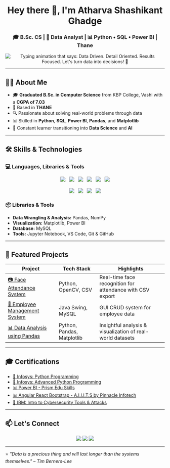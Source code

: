 <h1 align="center">Hey there 👋, I'm Atharva Shashikant Ghadge</h1>
<h3 align="center">🎓 B.Sc. CS | 🧠 Data Analyst | 📊 Python • SQL • Power BI | Thane</h3>

<p align="center">
  <img 
    src="https://readme-typing-svg.herokuapp.com?font=Fira+Code&weight=500&size=22&pause=1000&center=true&vCenter=true&width=650&lines=Data+Driven.+Detail+Oriented.+Results+Focused.;Let's+turn+data+into+decisions!+🚀" 
    alt="Typing animation that says: Data Driven. Detail Oriented. Results Focused. Let's turn data into decisions! 🚀"
  />
</p>

---

## 🧑‍💻 About Me

- 🎓 **Graduated B.Sc. in Computer Science** from KBP College, Vashi with a **CGPA of 7.03**
- 📍 Based in **THANE**
- 🔍 Passionate about solving real-world problems through data
- 📊 Skilled in **Python**, **SQL**, **Power BI**, **Pandas**, and **Matplotlib**
- 💬 Constant learner transitioning into **Data Science** and **AI**

---

## 🛠️ Skills & Technologies

### 💻 Languages, Libraries & Tools  
<p align="center">
  <img src="https://img.shields.io/badge/Python-3776AB?style=for-the-badge&logo=python&logoColor=white"/>
  &nbsp;
  <img src="https://img.shields.io/badge/SQL-4479A1?style=for-the-badge&logo=mysql&logoColor=white"/>
  &nbsp;
  <img src="https://img.shields.io/badge/Power%20BI-F2C811?style=for-the-badge&logo=powerbi&logoColor=black"/>
  &nbsp;
  <img src="https://img.shields.io/badge/Pandas-150458?style=for-the-badge&logo=pandas&logoColor=white"/>
  &nbsp;
  <img src="https://img.shields.io/badge/NumPy-013243?style=for-the-badge&logo=numpy&logoColor=white"/>
  &nbsp;
  <img src="https://img.shields.io/badge/Matplotlib-ffffff?style=for-the-badge&logo=matplotlib&logoColor=black"/>
  <br><br>
  <img src="https://img.shields.io/badge/HTML-E34F26?style=for-the-badge&logo=html5&logoColor=white"/>
  &nbsp;
  <img src="https://img.shields.io/badge/CSS-1572B6?style=for-the-badge&logo=css3&logoColor=white"/>
  &nbsp;
  <img src="https://img.shields.io/badge/Git-F05032?style=for-the-badge&logo=git&logoColor=white"/>
  &nbsp;
  <img src="https://img.shields.io/badge/GitHub-181717?style=for-the-badge&logo=github&logoColor=white"/>
</p>

### 📦 Libraries & Tools  
- **Data Wrangling & Analysis:** Pandas, NumPy  
- **Visualization:** Matplotlib, Power BI  
- **Database:** MySQL  
- **Tools:** Jupyter Notebook, VS Code, Git & GitHub  

---

## 🚀 Featured Projects

| Project | Tech Stack | Highlights |
|--------|------------|------------|
| [📷 Face Attendance System](https://github.com/xpatilakshay/Face-Attendance-System.git) | Python, OpenCV, CSV | Real-time face recognition for attendance with CSV export |
| [💼 Employee Management System](https://github.com/xpatilakshay/Employee-Management-System-Java-Projects.git) | Java Swing, MySQL | GUI CRUD system for employee data |
| [📊 Data Analysis using Pandas](https://github.com/xpatilakshay/Data-Analytics.git) | Python, Pandas, Matplotlib | Insightful analysis & visualization of real-world datasets |

---

## 🎓 Certifications
  
- [🐍 Infosys: Python Programming](https://drive.google.com/file/d/1Lc4-D4RAjo3K7bGfTt2Q-OUPn59hcAg7/view?usp=sharing)
- [🐍 Infosys: Advanced Python Programming](https://drive.google.com/file/d/1zl_SC4Or7BpUgmBOHOJQ91HEbxT24zBN/view?usp=sharing) 
- [📊 Power BI - Prism Edu Skills](https://drive.google.com/file/d/1HWVXe9DjdVQis6-dqEZFohbtaQ0UgQhI/view?usp=sharing)
- [📊 Angular React Bootstrap - A.I.I.I.T.S by Pinnacle Infotech](https://drive.google.com/file/d/1cThiyMcwz_gEJH57o4oVVN9pHPXQVnfl/view?usp=sharing)
- [🔐 IBM: Intro to Cybersecurity Tools & Attacks](https://drive.google.com/file/d/1BphZa8cEilD4d9CrtFK7F1NA_FVphfLu/view?usp=sharing)

---

## 📫 Let's Connect

<p align="center">
  <a href="mailto:ghadgeatharva160@gmail.com"><img src="https://img.shields.io/badge/Gmail-%23D14836.svg?&style=for-the-badge&logo=gmail&logoColor=white"/></a>
  <a href="https://www.linkedin.com/in/atharva-ghadge-571990220/"><img src="https://img.shields.io/badge/LinkedIn-%230077B5.svg?&style=for-the-badge&logo=linkedin&logoColor=white"/></a>
  <a href="https://github.com/shreeeo"><img src="https://img.shields.io/badge/GitHub-%23181717.svg?&style=for-the-badge&logo=github&logoColor=white"/></a>
</p>

---

⭐ *"Data is a precious thing and will last longer than the systems themselves." – Tim Berners-Lee*
